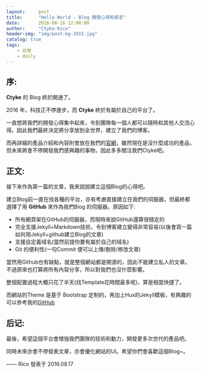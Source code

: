 ```yaml
---
layout:     post
title:      "Hello World - Blog 開發心得和感言"
date:       2016-08-16 12:00:00
author:     "Ctyke-Rico"
header-img: "img/post-bg-2015.jpg"
catalog: true
tags:
    - 日常
    - daily
---
```


## 序:

**Ctyke** 的 Blog 終於開通了。

2016 年，科技正不停進步，而 **Ctyke** 終於有屬於自己的平台了。

一直想將我們的開發心得集中起來，令到團隊每一個人都可以隨時和其他人交流心得。因此我們最終決定將分享放到全世界，建立了我們的博客。

而再詳細的產品介紹和內容則會放在我們的[官網](http://www.ctyke.com)，雖然現在是沒什麼成功的產品，但未來將會不停開發我們感興趣的事物，因此多多關注我們Ctyke吧。

## 正文:

接下来作為第一篇的文章，我來說說建立這個Blog的心得吧。

建立Blog前一直在找各種的平台，亦有考慮直接建立在我們的伺服器，但最終都選擇了用 **GitHub** 來作為我們Blog 的伺服器。原因如下:

* 所有網頁架在GitHub的伺服器，而現時來說GitHub還算很穩定的
* 完全支援Jekyll+Markdown技術，令到博客建立變得非常容易(以後會寫一篇如何用Jekyll+github建立Blog的文章)
* 支援自定義域名(當然前提你要有屬於自己的域名)
* Git 的便利性(一句Commit 便可以上傳/刪除/修改文章)


當然用Github也有缺點，就是整個網站都是開源的，因此不能建立私人的文章。不過原來也打算將所有內容分享，所以對我們也沒什麼影響。

整個配置過程大概只花了半天(找Template花時間最多呢)，算是相當快捷了。

而網站的Theme 是基于 Bootstrap 定制的，再加上Hux的Jekyll模板，有興趣的可以參考我的[GitHub](https://github.com/ricoyim4b38)

## 后记:

最後，希望這個平台會增強我們團隊的技術和動力，開發更多次世代的產品吧。

同時未來亦會不停發表文章，亦會優化網站的UI。希望你們會喜歡這個Blog~。


—— Rico 發表于 2016.08.17
